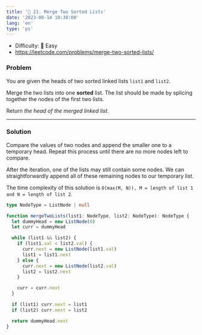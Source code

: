 ```yaml
---
title: '🍰 21. Merge Two Sorted Lists'
date: '2023-08-14 10:38:00'
lang: 'en'
type: 'ps'
---
```


- Difficulty: 🍰 Easy
- https://leetcode.com/problems/merge-two-sorted-lists/

### Problem

You are given the heads of two sorted linked lists `list1` and `list2`.

Merge the two lists into one **sorted** list. The list should be made by splicing together the nodes of the first two lists.

Return _the head of the merged linked list_.

---

### Solution

Compare the values of two nodes and append the smaller one to a temporary head. Repeat this process until there are no more nodes left to compare.

After the iteration, one of the lists may still contain some nodes. We can straightforwardly append all of these remaining nodes to our temporary list.

The time complexity of this solution is `O(max(M, N)), M = length of list 1 and N = length of list 2`.

```ts
type NodeType = ListNode | null

function mergeTwoLists(list1: NodeType, list2: NodeType): NodeType {
  let dummyHead = new ListNode(0)
  let curr = dummyHead

  while (list1 && list2) {
    if (list1.val < list2.val) {
      curr.next = new ListNode(list1.val)
      list1 = list1.next
    } else {
      curr.next = new ListNode(list2.val)
      list2 = list2.next
    }

    curr = curr.next
  }

  if (list1) curr.next = list1
  if (list2) curr.next = list2

  return dummyHead.next
}
```
